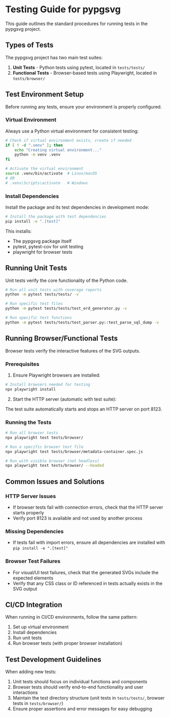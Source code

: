 # Testing Guide for pypgsvg

This guide outlines the standard procedures for running tests in the pypgsvg project.

## Types of Tests

The pypgsvg project has two main test suites:

1. **Unit Tests** - Python tests using pytest, located in `tests/tests/`
2. **Functional Tests** - Browser-based tests using Playwright, located in `tests/browser/`

## Test Environment Setup

Before running any tests, ensure your environment is properly configured.

### Virtual Environment

Always use a Python virtual environment for consistent testing:

```bash
# Check if virtual environment exists, create if needed
if [ ! -d ".venv" ]; then
    echo "Creating virtual environment..."
    python -m venv .venv
fi

# Activate the virtual environment
source .venv/bin/activate  # Linux/macOS
# OR
# .venv\Scripts\activate   # Windows
```

### Install Dependencies

Install the package and its test dependencies in development mode:

```bash
# Install the package with test dependencies
pip install -e ".[test]"
```

This installs:
- The pypgsvg package itself
- pytest, pytest-cov for unit testing
- playwright for browser tests

## Running Unit Tests

Unit tests verify the core functionality of the Python code.

```bash
# Run all unit tests with coverage reports
python -m pytest tests/tests/ -v

# Run specific test files
python -m pytest tests/tests/test_erd_generator.py -v

# Run specific test functions
python -m pytest tests/tests/test_parser.py::test_parse_sql_dump -v
```

## Running Browser/Functional Tests

Browser tests verify the interactive features of the SVG outputs.

### Prerequisites

1. Ensure Playwright browsers are installed:

```bash
# Install browsers needed for testing
npx playwright install
```

2. Start the HTTP server (automatic with test suite):

The test suite automatically starts and stops an HTTP server on port 8123.

### Running the Tests

```bash
# Run all browser tests
npx playwright test tests/browser/

# Run a specific browser test file
npx playwright test tests/browser/metadata-container.spec.js

# Run with visible browser (not headless)
npx playwright test tests/browser/ --headed
```

## Common Issues and Solutions

### HTTP Server Issues
- If browser tests fail with connection errors, check that the HTTP server starts properly
- Verify port 8123 is available and not used by another process

### Missing Dependencies
- If tests fail with import errors, ensure all dependencies are installed with `pip install -e ".[test]"`

### Browser Test Failures
- For visual/UI test failures, check that the generated SVGs include the expected elements
- Verify that any CSS class or ID referenced in tests actually exists in the SVG output

## CI/CD Integration

When running in CI/CD environments, follow the same pattern:

1. Set up virtual environment
2. Install dependencies
3. Run unit tests
4. Run browser tests (with proper browser installation)

## Test Development Guidelines

When adding new tests:

1. Unit tests should focus on individual functions and components
2. Browser tests should verify end-to-end functionality and user interactions
3. Maintain the test directory structure (unit tests in `tests/tests/`, browser tests in `tests/browser/`)
4. Ensure proper assertions and error messages for easy debugging
